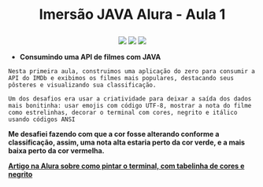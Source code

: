 <h1 align="center">
  <p align="center">Imersão JAVA Alura - Aula 1</p>
</h1>

<p align="center">
<a href="#emDesenvolvimento"><img src="https://img.shields.io/badge/STATUS-EM%20DESENVOLVIMENTO-brightgreen" ></a> 
<a href="#star"><img src="https://img.shields.io/github/gist/stars/imersao_alura?style=social" ></a>
<a href="#follow"><img src="https://img.shields.io/github/followers/rebecca-cristina?style=social" ></a>
</p>

- **Consumindo uma API de filmes com JAVA**
  
`Nesta primeira aula, construimos uma aplicação do zero para consumir a API do IMDb e exibimos os filmes mais populares, destacando seus pôsteres e visualizando sua classificação.`
  
`Um dos desafios era usar a criatividade para deixar a saída dos dados mais bonitinha: usar emojis com código UTF-8, mostrar a nota do filme como estrelinhas, decorar o terminal com cores, negrito e itálico usando códigos ANSI`

**Me desafiei fazendo com que a cor fosse alterando conforme a classificação, assim, uma nota alta estaria perto da cor verde, e a mais baixa perto da cor vermelha.**

**[Artigo na Alura sobre como pintar o terminal, com tabelinha de cores e negrito](https://www.alura.com.br/artigos/decorando-terminal-cores-emojis)**
